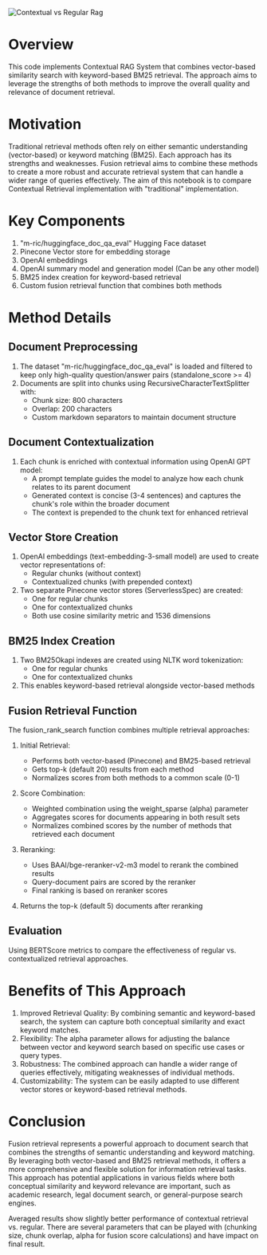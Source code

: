 ![Contextual vs Regular Rag]("context_vs_regular_rag.png")

# Overview

This code implements Contextual RAG System that combines vector-based similarity search with keyword-based BM25 retrieval. The approach aims to leverage the strengths of both methods to improve the overall quality and relevance of document retrieval.

# Motivation

Traditional retrieval methods often rely on either semantic understanding (vector-based) or keyword matching (BM25). Each approach has its strengths and weaknesses. Fusion retrieval aims to combine these methods to create a more robust and accurate retrieval system that can handle a wider range of queries effectively. The aim of this notebook is to compare Contextual Retrieval implementation with "traditional" implementation.

# Key Components

1. "m-ric/huggingface_doc_qa_eval" Hugging Face dataset
2. Pinecone Vector store for embedding storage
3. OpenAI embeddings
4. OpenAI summary model and generation model (Can be any other model)
5. BM25 index creation for keyword-based retrieval
6. Custom fusion retrieval function that combines both methods

# Method Details

## Document Preprocessing
1. The dataset "m-ric/huggingface_doc_qa_eval" is loaded and filtered to keep only high-quality question/answer pairs (standalone_score >= 4)
2. Documents are split into chunks using RecursiveCharacterTextSplitter with:
   - Chunk size: 800 characters
   - Overlap: 200 characters
   - Custom markdown separators to maintain document structure

## Document Contextualization
1. Each chunk is enriched with contextual information using OpenAI GPT model:
   - A prompt template guides the model to analyze how each chunk relates to its parent document
   - Generated context is concise (3-4 sentences) and captures the chunk's role within the broader document
   - The context is prepended to the chunk text for enhanced retrieval

## Vector Store Creation
1. OpenAI embeddings (text-embedding-3-small model) are used to create vector representations of:
   - Regular chunks (without context)
   - Contextualized chunks (with prepended context)
2. Two separate Pinecone vector stores (ServerlessSpec) are created:
   - One for regular chunks
   - One for contextualized chunks
   - Both use cosine similarity metric and 1536 dimensions

## BM25 Index Creation
1. Two BM25Okapi indexes are created using NLTK word tokenization:
   - One for regular chunks
   - One for contextualized chunks
2. This enables keyword-based retrieval alongside vector-based methods

## Fusion Retrieval Function
The fusion_rank_search function combines multiple retrieval approaches:

1. Initial Retrieval:
   - Performs both vector-based (Pinecone) and BM25-based retrieval
   - Gets top-k (default 20) results from each method
   - Normalizes scores from both methods to a common scale (0-1)

2. Score Combination:
   - Weighted combination using the weight_sparse (alpha) parameter
   - Aggregates scores for documents appearing in both result sets
   - Normalizes combined scores by the number of methods that retrieved each document

3. Reranking:
   - Uses BAAI/bge-reranker-v2-m3 model to rerank the combined results
   - Query-document pairs are scored by the reranker
   - Final ranking is based on reranker scores

4. Returns the top-k (default 5) documents after reranking

## Evaluation
Using BERTScore metrics to compare the effectiveness of regular vs. contextualized retrieval approaches.

# Benefits of This Approach
1. Improved Retrieval Quality: By combining semantic and keyword-based search, the system can capture both conceptual similarity and exact keyword matches.
2. Flexibility: The alpha parameter allows for adjusting the balance between vector and keyword search based on specific use cases or query types.
3. Robustness: The combined approach can handle a wider range of queries effectively, mitigating weaknesses of individual methods.
4. Customizability: The system can be easily adapted to use different vector stores or keyword-based retrieval methods.

# Conclusion
Fusion retrieval represents a powerful approach to document search that combines the strengths of semantic understanding and keyword matching. By leveraging both vector-based and BM25 retrieval methods, it offers a more comprehensive and flexible solution for information retrieval tasks. This approach has potential applications in various fields where both conceptual similarity and keyword relevance are important, such as academic research, legal document search, or general-purpose search engines.

Averaged results show slightly better performance of contextual retrieval vs. regular. There are several parameters that can be played with (chunking size, chunk overlap, alpha for fusion score calculations) and have impact on final result.

